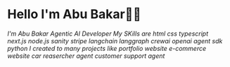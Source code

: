 # **Hello I'm Abu Bakar👋👋** 

*I'm Abu Bakar Agentic AI Developer My SKills are html css typescript next.js node.js sanity stripe langchain langgraph crewai openai agent sdk python I created to many projects like portfolio website e-commerce website car reasercher agent customer support agent*

